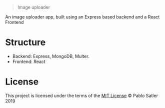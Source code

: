 > Image uploader

An image uploader app, built using an Express based backend and a React Frontend

# Structure

- Backend: Express, MongoDB, Multer.
- Frontend: React 

# License
This project is licensed under the terms of the [MIT License](https://opensource.org/licenses/MIT) © Pablo Satler 2019